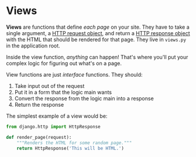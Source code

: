# Views

**Views** are functions that define _each page_ on your site.
They have to take a single argument, a [HTTP request object](https://docs.djangoproject.com/en/1.9/ref/request-response/#httprequest-objects), and return a [HTTP response object](https://docs.djangoproject.com/en/1.9/ref/request-response/#httpresponse-objects) with the HTML that should be rendered for that page.
They live in `views.py` in the application root.

Inside the view function, _anything_ can happen!
That's where you'll put your complex logic for figuring out what's on a page.

View functions are just _interface_ functions.
They should:

1. Take input out of the request
1. Put it in a form that the logic main wants
1. Convert the response from the logic main into a response
1. Return the response

The simplest example of a view would be:

```py
from django.http import HttpResponse

def render_page(request):
    """Renders the HTML for some random page."""
    return HttpResponse('This will be HTML.')
```
